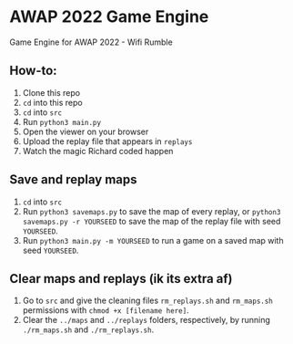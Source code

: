 # AWAP 2022 Game Engine

Game Engine for AWAP 2022 - Wifi Rumble

## How-to:
1. Clone this repo
2. `cd` into this repo
3. `cd` into `src`
4. Run `python3 main.py`
5. Open the viewer on your browser
6. Upload the replay file that appears in `replays`
7. Watch the magic Richard coded happen

## Save and replay maps
1. `cd` into `src`
2. Run `python3 savemaps.py` to save the map of every replay, or `python3 savemaps.py -r YOURSEED` to save the map of the replay file with seed `YOURSEED`.
3. Run `python3 main.py -m YOURSEED` to run a game on a saved map with seed `YOURSEED`.

## Clear maps and replays (ik its extra af)
1. Go to `src` and give the cleaning files `rm_replays.sh` and `rm_maps.sh` permissions with `chmod +x [filename here]`.
2. Clear the `../maps` and `../replays` folders, respectively, by running `./rm_maps.sh` and `./rm_replays.sh`.